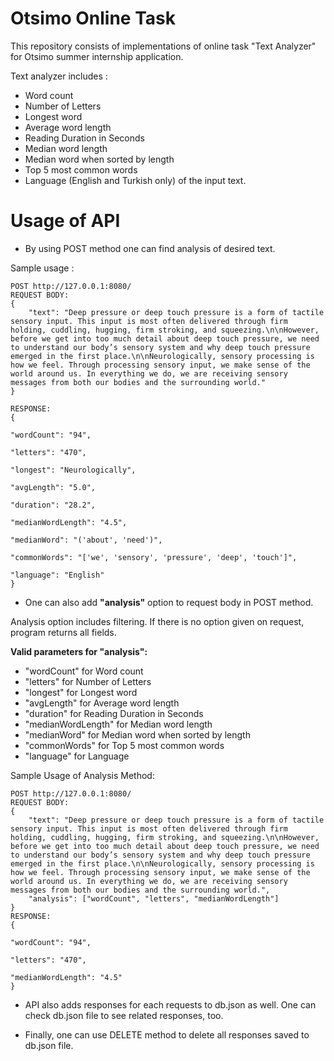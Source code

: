 # Otsimo Online Task
This repository consists of implementations of online task "Text Analyzer" for Otsimo summer internship application.

Text analyzer includes :
  - Word count
  - Number of Letters
  - Longest word
  - Average word length
  - Reading Duration in Seconds
  - Median word length
  - Median word when sorted by length
  - Top 5 most common words
  - Language (English and Turkish only)
of the input text.

# Usage of API

- By using POST method one can find analysis of desired text.

Sample usage :

```
POST http://127.0.0.1:8080/
REQUEST BODY:
{
    "text": "Deep pressure or deep touch pressure is a form of tactile sensory input. This input is most often delivered through firm holding, cuddling, hugging, firm stroking, and squeezing.\n\nHowever, before we get into too much detail about deep touch pressure, we need to understand our body’s sensory system and why deep touch pressure emerged in the first place.\n\nNeurologically, sensory processing is how we feel. Through processing sensory input, we make sense of the world around us. In everything we do, we are receiving sensory messages from both our bodies and the surrounding world."
}

RESPONSE:
{

"wordCount": "94",

"letters": "470",

"longest": "Neurologically",

"avgLength": "5.0",

"duration": "28.2",

"medianWordLength": "4.5",

"medianWord": "('about', 'need')",

"commonWords": "['we', 'sensory', 'pressure', 'deep', 'touch']",

"language": "English"
}

```

- One can also add **"analysis"** option to request body in POST method.

Analysis option includes filtering. If there is no option given on request, program returns all fields.

**Valid parameters for "analysis":**
  - "wordCount" for Word count
  - "letters" for Number of Letters
  - "longest" for Longest word
  - "avgLength" for Average word length
  - "duration" for Reading Duration in Seconds
  - "medianWordLength" for Median word length
  - "medianWord" for Median word when sorted by length
  - "commonWords" for Top 5 most common words
  - "language" for Language

Sample Usage of Analysis Method:

```
POST http://127.0.0.1:8080/
REQUEST BODY:
{
    "text": "Deep pressure or deep touch pressure is a form of tactile sensory input. This input is most often delivered through firm holding, cuddling, hugging, firm stroking, and squeezing.\n\nHowever, before we get into too much detail about deep touch pressure, we need to understand our body’s sensory system and why deep touch pressure emerged in the first place.\n\nNeurologically, sensory processing is how we feel. Through processing sensory input, we make sense of the world around us. In everything we do, we are receiving sensory messages from both our bodies and the surrounding world.",
    "analysis": ["wordCount", "letters", "medianWordLength"]
}
RESPONSE:
{

"wordCount": "94",

"letters": "470",

"medianWordLength": "4.5"
}

```
- API also adds responses for each requests to db.json as well. One can check db.json file to see related responses, too.

- Finally, one can use DELETE method to delete all responses saved to db.json file.
